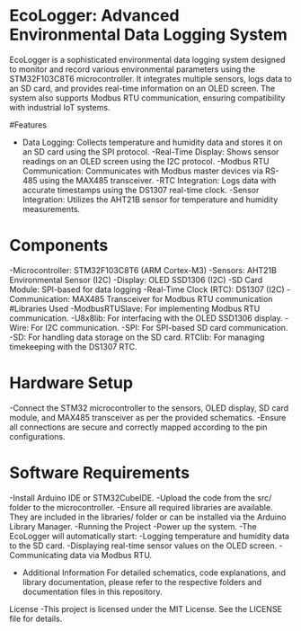 # EcoLogger: Advanced Environmental Data Logging System
EcoLogger is a sophisticated environmental data logging system designed to monitor and record various environmental parameters using the STM32F103C8T6 microcontroller. It integrates multiple sensors, logs data to an SD card, and provides real-time information on an OLED screen. The system also supports Modbus RTU communication, ensuring compatibility with industrial IoT systems.

#Features
- Data Logging: Collects temperature and humidity data and stores it on an SD card using the SPI protocol.
-Real-Time Display: Shows sensor readings on an OLED screen using the I2C protocol.
-Modbus RTU Communication: Communicates with Modbus master devices via RS-485 using the MAX485 transceiver.
-RTC Integration: Logs data with accurate timestamps using the DS1307 real-time clock.
-Sensor Integration: Utilizes the AHT21B sensor for temperature and humidity measurements.
# Components
-Microcontroller: STM32F103C8T6 (ARM Cortex-M3)
-Sensors: AHT21B Environmental Sensor (I2C)
-Display: OLED SSD1306 (I2C)
-SD Card Module: SPI-based for data logging
-Real-Time Clock (RTC): DS1307 (I2C)
-Communication: MAX485 Transceiver for Modbus RTU communication
#Libraries Used
-ModbusRTUSlave: For implementing Modbus RTU communication.
-U8x8lib: For interfacing with the OLED SSD1306 display.
-Wire: For I2C communication.
-SPI: For SPI-based SD card communication.
-SD: For handling data storage on the SD card.
RTClib: For managing timekeeping with the DS1307 RTC.
# Hardware Setup
-Connect the STM32 microcontroller to the sensors, OLED display, SD card module, and MAX485 transceiver as per the provided schematics.
-Ensure all connections are secure and correctly mapped according to the pin configurations.
# Software Requirements
-Install Arduino IDE or STM32CubeIDE.
-Upload the code from the src/ folder to the microcontroller.
-Ensure all required libraries are available. They are included in the libraries/ folder or can be installed via the Arduino Library Manager.
-Running the Project
-Power up the system.
-The EcoLogger will automatically start:
-Logging temperature and humidity data to the SD card.
-Displaying real-time sensor values on the OLED screen.
-Communicating data via Modbus RTU.
- Additional Information
For detailed schematics, code explanations, and library documentation, please refer to the respective folders and documentation files in this repository.

License
-This project is licensed under the MIT License. See the LICENSE file for details.

